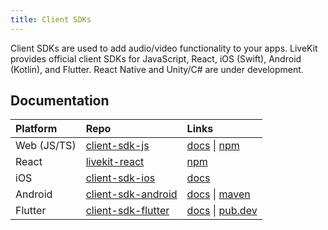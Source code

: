 ```yaml
---
title: Client SDKs
---
```


Client SDKs are used to add audio/video functionality to your apps. LiveKit provides official client SDKs for JavaScript, React, iOS (Swift), Android (Kotlin), and Flutter. React Native and Unity/C# are under development.

## Documentation

| Platform    | Repo                                                                | Links                                                                                                                                  |
| :---------- | :------------------------------------------------------------------ | :------------------------------------------------------------------------------------------------------------------------------------- |
| Web (JS/TS) | [client-sdk-js](https://github.com/livekit/client-sdk-js)           | [docs](https://docs.livekit.io/client-sdk-js/index.html) \| [npm](https://www.npmjs.com/package/livekit-client)                        |
| React       | [livekit-react](https://github.com/livekit/livekit-react)           | [npm](https://www.npmjs.com/package/livekit-react)                                                                                     |
| iOS         | [client-sdk-ios](https://github.com/livekit/client-sdk-ios)         | [docs](https://docs.livekit.io/client-sdk-ios/index.html)                                                                              |
| Android     | [client-sdk-android](https://github.com/livekit/client-sdk-android) | [docs](https://docs.livekit.io/client-sdk-android/index.html) \| [maven](https://search.maven.org/artifact/io.livekit/livekit-android) |
| Flutter     | [client-sdk-flutter](https://github.com/livekit/client-sdk-flutter) | [docs](https://docs.livekit.io/client-sdk-flutter/) \| [pub.dev](https://pub.dev/packages/livekit_client)                              |
